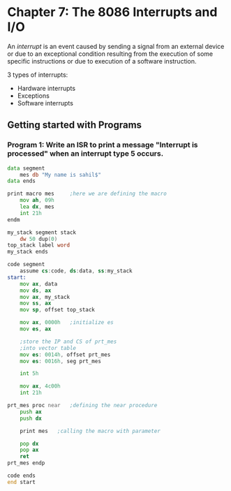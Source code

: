 # Chapter 7: The 8086 Interrupts and I/O

An _interrupt_ is an event caused by sending a signal from an external device or due to an exceptional condition resulting from the execution of some specific instructions or due to execution of a software instruction.

3 types of interrupts:

- Hardware interrupts
- Exceptions
- Software interrupts

## Getting started with Programs

### Program 1: Write an ISR to print a message "Interrupt is processed" when an interrupt type 5 occurs.

```asm
data segment
    mes db "My name is sahil$"
data ends

print macro mes     ;here we are defining the macro
    mov ah, 09h
    lea dx, mes
    int 21h
endm

my_stack segment stack
    dw 50 dup(0)
top_stack label word
my_stack ends

code segment 
    assume cs:code, ds:data, ss:my_stack
start:
    mov ax, data
    mov ds, ax
    mov ax, my_stack
    mov ss, ax
    mov sp, offset top_stack

    mov ax, 0000h   ;initialize es
    mov es, ax

    ;store the IP and CS of prt_mes
    ;into vector table
    mov es: 0014h, offset prt_mes
    mov es: 0016h, seg prt_mes 

    int 5h

    mov ax, 4c00h
    int 21h

prt_mes proc near   ;defining the near procedure
    push ax
    push dx

    print mes   ;calling the macro with parameter

    pop dx
    pop ax
    ret 
prt_mes endp

code ends
end start

```